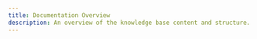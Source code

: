 ```yaml
---
title: Documentation Overview
description: An overview of the knowledge base content and structure.
---
```


